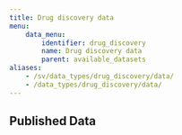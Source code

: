 ```yaml
---
title: Drug discovery data
menu:
    data_menu:
        identifier: drug_discovery
        name: Drug discovery data
        parent: available_datasets
aliases:
    - /sv/data_types/drug_discovery/data/
    - /data_types/drug_discovery/data/
---
```

## Published Data
